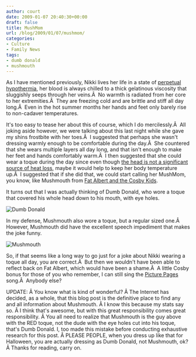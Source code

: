 ```yaml
---
author: court
date: 2009-01-07 20:40:30+00:00
draft: false
title: MushMom
url: /blog/2009/01/07/mushmom/
categories:
- Culture
- Family News
tags:
- dumb donald
- mushmouth
---
```


As I have mentioned previously, Nikki lives her life in a state of [perpetual hypothermia](http://www.vallentyne.com/blog/2008/02/15/thermal-thief/), her blood is always chilled to a thick gelatinous viscosity that sluggishly seeps through her veins.Â  No warmth is radiated from her core to her extremities.Â  They are freezing cold and are brittle and stiff all day long.Â  Even in the hot summer months her hands and feet only barely rise to non-cadaver temperatures.

It's too easy to tease her about this of course, which I do mercilessly.Â  All joking aside however, we were talking about this last night while she gave my shins frostbite with her toes.Â  I suggested that perhaps she wasn't dressing warmly enough to be comfortable during the day.Â  She countered that she wears multiple layers all day long, and that isn't enough to make her feet and hands comfortably warm.Â  I then suggested that she could wear a toque during the day since even though [the head is not a significant source of heat loss](http://wiki.answers.com/Q/What_percent_of_body_heat_is_lost_through_your_head), maybe it would help to keep her body temperature up.Â  I suggested that if she did that, we could start calling her MushMom, you know, like Mushmouth from [Fat Albert and the Cosby Kids](http://en.wikipedia.org/wiki/Fat_Albert_and_the_Cosby_Kids).

It turns out that I was actually thinking of Dumb Donald, who wore a toque that covered his whole head down to his mouth, with eye holes.


![Dumb Donald](http://www.vallentyne.com/blog/wp-content/uploads/2009/01/dumb_donald-300x224.jpg)



In my defense, Mushmouth also wore a toque, but a regular sized one.Â  However, Mushmouth did have the excellent speech impediment that makes the joke funny.


![Mushmouth](http://www.vallentyne.com/blog/wp-content/uploads/2009/01/mushmouth.jpg)



So, if that seems like a long way to go just for a joke about Nikki wearing a toque all day, you are correct.Â  But then we wouldn't have been able to reflect back on Fat Albert, which would have been a shame.Â  A little Cosby bonus for those of you who remember, I can still sing the [Picture Pages](http://en.wikipedia.org/wiki/Picture_Pages) song.Â  Anybody else?

UPDATE: Â You know what is kind of wonderful? Â The Internet has decided, as a whole, that this blog post is the definitive place to find any and all information about Mushmouth. Â I know this because my stats say so. Â I think that's awesome, but with this great responsibility comes great responsibility. Â You all need to realize that Mushmouth is the guy above with the RED toque, not the dude with the eye holes cut into his toque, that's Dumb Donald. I, too made this mistake before conducting exhaustive research for this post. Â PLEASE PEOPLE, when you dress up like that for Halloween, you are actually dressing as Dumb Donald, not Mushmouth, ok? Â Thanks for reading, carry on.
